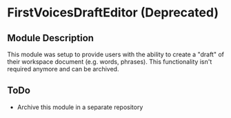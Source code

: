 # FirstVoicesDraftEditor (Deprecated)

## Module Description
This module was setup to provide users with the ability to create a "draft" of their workspace document (e.g. words, phrases).
This functionality isn't required anymore and can be archived.  

## ToDo
* Archive this module in a separate repository